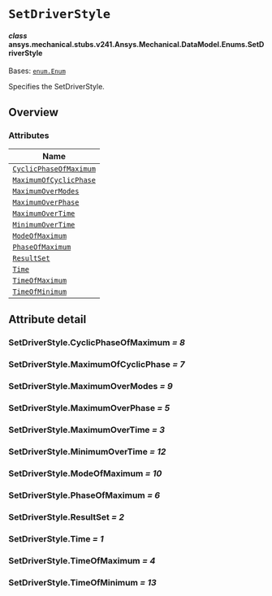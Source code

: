 # `SetDriverStyle`

<a id="ansys.mechanical.stubs.v241.Ansys.Mechanical.DataModel.Enums.SetDriverStyle"></a>

#### *class* ansys.mechanical.stubs.v241.Ansys.Mechanical.DataModel.Enums.SetDriverStyle

Bases: [`enum.Enum`](https://docs.python.org/3/library/enum.html#enum.Enum)

Specifies the SetDriverStyle.

<!-- !! processed by numpydoc !! -->

<a id="overview"></a>

## Overview

### Attributes

| Name |
| ------------------------------------------------------------------ |
| [`CyclicPhaseOfMaximum`](#SetDriverStyle.CyclicPhaseOfMaximum) |
| [`MaximumOfCyclicPhase`](#SetDriverStyle.MaximumOfCyclicPhase) |
| [`MaximumOverModes`](#SetDriverStyle.MaximumOverModes) |
| [`MaximumOverPhase`](#SetDriverStyle.MaximumOverPhase) |
| [`MaximumOverTime`](#SetDriverStyle.MaximumOverTime) |
| [`MinimumOverTime`](#SetDriverStyle.MinimumOverTime) |
| [`ModeOfMaximum`](#SetDriverStyle.ModeOfMaximum) |
| [`PhaseOfMaximum`](#SetDriverStyle.PhaseOfMaximum) |
| [`ResultSet`](#SetDriverStyle.ResultSet) |
| [`Time`](#SetDriverStyle.Time) |
| [`TimeOfMaximum`](#SetDriverStyle.TimeOfMaximum) |
| [`TimeOfMinimum`](#SetDriverStyle.TimeOfMinimum) |

<a id="attribute-detail"></a>

## Attribute detail

<a id="SetDriverStyle.CyclicPhaseOfMaximum"></a>

### SetDriverStyle.CyclicPhaseOfMaximum *= 8*

<a id="SetDriverStyle.MaximumOfCyclicPhase"></a>

### SetDriverStyle.MaximumOfCyclicPhase *= 7*

<a id="SetDriverStyle.MaximumOverModes"></a>

### SetDriverStyle.MaximumOverModes *= 9*

<a id="SetDriverStyle.MaximumOverPhase"></a>

### SetDriverStyle.MaximumOverPhase *= 5*

<a id="SetDriverStyle.MaximumOverTime"></a>

### SetDriverStyle.MaximumOverTime *= 3*

<a id="SetDriverStyle.MinimumOverTime"></a>

### SetDriverStyle.MinimumOverTime *= 12*

<a id="SetDriverStyle.ModeOfMaximum"></a>

### SetDriverStyle.ModeOfMaximum *= 10*

<a id="SetDriverStyle.PhaseOfMaximum"></a>

### SetDriverStyle.PhaseOfMaximum *= 6*

<a id="SetDriverStyle.ResultSet"></a>

### SetDriverStyle.ResultSet *= 2*

<a id="SetDriverStyle.Time"></a>

### SetDriverStyle.Time *= 1*

<a id="SetDriverStyle.TimeOfMaximum"></a>

### SetDriverStyle.TimeOfMaximum *= 4*

<a id="SetDriverStyle.TimeOfMinimum"></a>

### SetDriverStyle.TimeOfMinimum *= 13*


